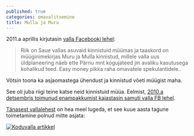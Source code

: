 ```yaml
---
published: true
categories: omavalitsemine
title: Mulla ja Muru
---
```

2011.a aprillis kirjutasin [valla Facebooki lehel](https://www.facebook.com/Sauevald/posts/111294785620335?match=c2F1ZSB2YWxkLG11bGxhLHZhbGQsbXVydSxzYXVl):

> Riik on Saue vallas asuvaid kinnistuid müümas ja taaskord on müüginimekirjas Muru ja Mulla kinnistud, millele valla uus üldplaneering näeb ette Pärnu mnt kogujateed jm avaliku kasutusega kohalikud teed. Easy money pikka raha omavatele spekulantidele..

Võtsin toona ka asjaomastega ühendust ja kinnistud võeti müügist maha. 

See oli juba riigi teine katse neid kinnistuid müüa. Eelmist, [2010.a detsembris toimunud enampakkumist kajastasin samuti valla FB lehel](https://www.facebook.com/photo.php?fbid=1239283639486&set=p.1239283639486&type=3&permPage=1).

[Tänasest vallalehest](http://sauevald.ee/documents/108075/320703/koduvald_veebruar_2017.pdf/b6c8cd37-3646-4a3b-b6cb-5de498d80163) on hea meel lugeda, et see kuue aasta tagune toimetamine polnud mitte asjata:

[![Koduvalla artikkel](https://cloud.githubusercontent.com/assets/146800/22705264/8ca0cd8e-ed73-11e6-82bb-ab4cc2223973.png)](https://cloud.githubusercontent.com/assets/146800/22705264/8ca0cd8e-ed73-11e6-82bb-ab4cc2223973.png)
